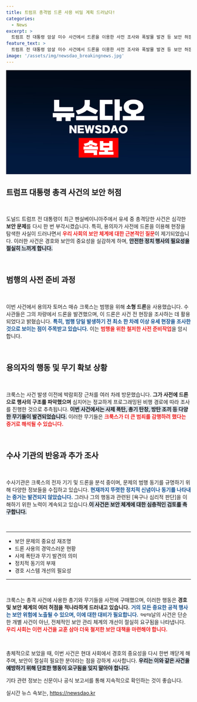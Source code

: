 ```yaml
---
title: 트럼프 총격범 드론 사용 비밀 계획 드러났다!
categories:
  - News
excerpt: >
  트럼프 전 대통령 암살 미수 사건에서 드론을 이용한 사전 조사와 폭발물 발견 등 보안 허점이 드러나 충격을 주고 있다. 현장에서의 총격으로 1명이 사망하고 2명이 중상당했으며, FBI는 범행 동기를 파악 중이다.
feature_text: >
  트럼프 전 대통령 암살 미수 사건에서 드론을 이용한 사전 조사와 폭발물 발견 등 보안 허점이 드러나 충격을 주고 있다. 현장에서의 총격으로 1명이 사망하고 2명이 중상당했으며, FBI는 범행 동기를 파악 중이다.
image: '/assets/img/newsdao_breakingnews.jpg'
---
```


<p><img src="/assets/img/newsdao_breakingnews.jpg" alt="bookingtag 속보" /></p>

<h2 data-ke-size="size26">트럼프 대통령 총격 사건의 보안 허점</h2>

<p data-ke-size="size16">&nbsp;</p>

<p>도널드 트럼프 전 대통령이 최근 펜실베이니아주에서 유세 중 총격당한 사건은 심각한 <b>보안 문제</b>를 다시 한 번 부각시켰습니다. 특히, 용의자가 사전에 드론을 이용해 현장을 탐색한 사실이 드러나면서 <b><span style="color: #ee2323;">우리 사회의 보안 체계에 대한 근본적인 질문</span></b>이 제기되었습니다. 이러한 사건은 경호와 보안의 중요성을 실감하게 하며, <b><span style="background-color: #21538527;">안전한 정치 행사의 필요성을 절실히 느끼게 합니다.</span></b> </p>

<p data-ke-size="size16">&nbsp;</p>

<h2 data-ke-size="size26">범행의 사전 준비 과정</h2>

<p data-ke-size="size16">&nbsp;</p>

<p>이번 사건에서 용의자 토머스 매슈 크룩스는 범행을 위해 <b>소형 드론</b>을 사용했습니다. 수사관들은 그의 차량에서 드론을 발견했으며, 이 드론은 사건 전 현장을 조사하는 데 활용되었다고 밝혔습니다. <b><span style="color: #1a5490;">특히, 범행 당일 발생하기 전 최소 한 차례 이상 유세 현장을 조사한 것으로 보이는 점이 주목받고 있습니다.</span></b> 이는 <b><span style="color: #ee2323;">범행을 위한 철저한 사전 준비작업</span></b>을 암시합니다. </p>

<p data-ke-size="size16">&nbsp;</p>

<h2 data-ke-size="size26">용의자의 행동 및 무기 확보 상황</h2>

<p data-ke-size="size16">&nbsp;</p>

<p>크룩스는 사건 발생 이전에 박람회장 근처를 여러 차례 방문했습니다. <b>그가 사전에 드론으로 행사의 구조를 파악했으며</b> 심지어는 정교하게 프로그래밍된 비행 경로에 따라 조사를 진행한 것으로 추측됩니다. <b><span style="background-color: #21538527;">이번 사건에서는 사제 폭탄, 총기 탄창, 방탄 조끼 등 다양한 무기들이 발견되었습니다.</span></b> 이러한 무기들은 <b><span style="color: #ee2323;">크룩스가 더 큰 범죄를 감행하려 했다는 증거로 해석될 수 있습니다.</span></b></p>

<p data-ke-size="size16">&nbsp;</p>

<h2 data-ke-size="size26">수사 기관의 반응과 추가 조사</h2>

<p data-ke-size="size16">&nbsp;</p>

<p>수사기관은 크룩스의 전자 기기 및 드론을 분석 중이며, 문제의 범행 동기를 규명하기 위해 다양한 정보들을 수집하고 있습니다. <b><span style="color: #1a5490;">현재까지 뚜렷한 정치적 신념이나 동기를 나타내는 증거는 발견되지 않았습니다.</span></b> 그러나 그의 행동과 관련된 [욕구나 심리적 판단]을 이해하기 위한 노력이 계속되고 있습니다.<b><span style="background-color: #21538527;">이 사건은 보안 체계에 대한 심층적인 검토를 촉구합니다.</span></b></p>

<p data-ke-size="size16">&nbsp;</p>

<hr />

<ul>
    <li>보안 문제의 중요성 재조명</li>
    <li>드론 사용의 경악스러운 현황</li>
    <li>사제 폭탄과 무기 발견의 의미</li>
    <li>정치적 동기의 부재</li>
    <li>경호 시스템 개선의 필요성</li>
</ul>

<hr />

<p data-ke-size="size16">&nbsp;</p>

<p>크룩스는 총격 사건에 사용한 총기와 무기들을 사전에 구매했으며, 이러한 행동은 <b>경호 및 보안 체계의 여러 허점을 적나라하게 드러내고 있습니다.</b> <b><span style="color: #1a5490;">거의 모든 중요한 공적 행사는 보안 위험에 노출될 수 있으며, 이에 대한 대비가 필요합니다.</span></b> આજ날의 사건은 단순한 개별 사건이 아닌, 전체적인 보안 관리 체계의 개선이 절실히 요구됨을 나타냅니다. <b><span style="color: #ee2323;">우리 사회는 이런 사건을 교훈 삼아 더욱 철저한 보안 대책을 마련해야 합니다.</span></b></p>

<p data-ke-size="size16">&nbsp;</p>

<p>총체적으로 보았을 때, 이번 사건은 현대 사회에서 경호의 중요성을 다시 한번 깨닫게 해주며, 보안이 절실히 필요한 분야라는 점을 강하게 시사합니다. <b><span style="background-color: #21538527;">우리는 이와 같은 사건을 예방하기 위해 단호한 행동이 요구됨을 잊지 말아야 합니다.</span></b> </p>

<p>기타 관련 정보는 신문이나 공식 보고서를 통해 지속적으로 확인하는 것이 좋습니다.</p>
실시간 뉴스 속보는, <a href="https://newsdao.kr" rel="dofollow">https://newsdao.kr</a>


